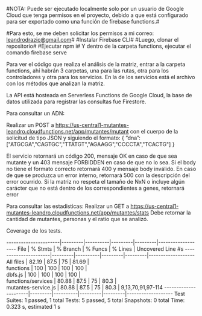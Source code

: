 #NOTA: Puede ser ejecutado localmente solo por un usuario de Google Cloud que tenga permisos en el proyecto, debido a que está configurado para ser exportado como una función de firebase functions.#



#Para esto, se me deben solicitar los permisos a mi correo: leandrodrazic@gmail.com#
#Instalar Firebase CLI#
#Luego, clonar el repositorio#
#Ejecutar npm i#
Y dentro de la carpeta functions, ejecutar el comando firebase serve


Para ver el código que realiza el análisis de la matriz, entrar a la carpeta functions, ahí habrán 3 carpetas, una para las rutas, otra para los controladores y otra para los servicios.
En la de los servicios está el archivo con los métodos que analizan la matriz.


La API está hosteada en Serverless Functions de Google Cloud, la base de datos utilizada para registrar las consultas fue Firestore.

Para consultar un ADN:

Realizar un POST a https://us-central1-mutantes-leandro.cloudfunctions.net/app/mutantes/mutant
con el cuerpo de la solicitud de tipo JSON y siguiendo el formato: 
{
“dna”:["ATGCGA","CAGTGC","TTATGT","AGAAGG","CCCCTA","TCACTG"]
}

El servicio retornará un código 200, mensaje OK en caso de que sea mutante y un 403 mensaje FORBIDDEN en caso de que no lo sea.
Si el body no tiene el formato correcto retornará 400 y mensaje body inválido.
En caso de que se produzca un error interno, retornará 500 con la descripción del error ocurrido.
Si la matriz no respeta el tamaño de NxN o incluye algún carácter que no está dentro de los correspondientes a genes, retornará error

Para consultar las estadisticas:
Realizar un GET a https://us-central1-mutantes-leandro.cloudfunctions.net/app/mutantes/stats
Debe retornar la cantidad de mutantes, personas y el ratio que se analizó.


Coverage de los tests.

----------------------|---------|----------|---------|---------|-------------------
File                  | % Stmts | % Branch | % Funcs | % Lines | Uncovered Line #s 
----------------------|---------|----------|---------|---------|-------------------
All files             |   82.19 |     87.5 |      75 |   81.69 |                   
 functions            |     100 |      100 |     100 |     100 |                   
  dbfs.js             |     100 |      100 |     100 |     100 |                   
 functions/services   |   80.88 |     87.5 |      75 |    80.3 |                   
  mutantes-service.js |   80.88 |     87.5 |      75 |    80.3 | 9,13,70,91,97-114 
----------------------|---------|----------|---------|---------|-------------------
Test Suites: 1 passed, 1 total
Tests:       5 passed, 5 total
Snapshots:   0 total
Time:        0.323 s, estimated 1 s
